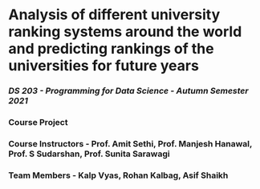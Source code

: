 # Analysis of different university ranking systems around the world and predicting rankings of the universities for future years

### *DS 203 - Programming for Data Science - Autumn Semester 2021*

### Course Project

### **Course Instructors** - Prof. Amit Sethi, Prof. Manjesh Hanawal, Prof. S Sudarshan, Prof. Sunita Sarawagi

### **Team Members** - Kalp Vyas, Rohan Kalbag, Asif Shaikh

